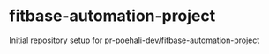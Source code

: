 # fitbase-automation-project

Initial repository setup for pr-poehali-dev/fitbase-automation-project